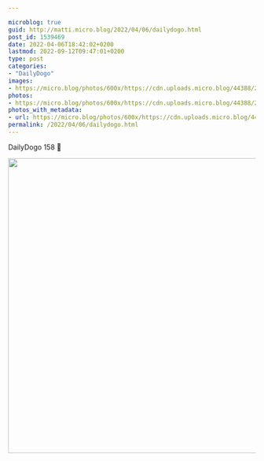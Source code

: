 ```yaml
---

microblog: true
guid: http://matti.micro.blog/2022/04/06/dailydogo.html
post_id: 1539469
date: 2022-04-06T18:42:02+0200
lastmod: 2022-09-12T09:47:01+0200
type: post
categories:
- "DailyDogo"
images:
- https://micro.blog/photos/600x/https://cdn.uploads.micro.blog/44388/2022/72946658dd.jpg
photos:
- https://micro.blog/photos/600x/https://cdn.uploads.micro.blog/44388/2022/72946658dd.jpg
photos_with_metadata:
- url: https://micro.blog/photos/600x/https://cdn.uploads.micro.blog/44388/2022/72946658dd.jpg
permalink: /2022/04/06/dailydogo.html
---
```

DailyDogo 158 🐶

<img src="/media/uploads/2022/72946658dd.jpg" width="600" height="600" alt="" />
